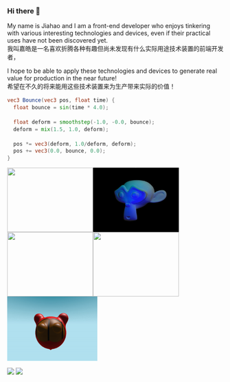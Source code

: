 ### Hi there 👋

<!--
**PlusLius/PlusLius** is a ✨ _special_ ✨ repository because its `README.md` (this file) appears on your GitHub profile.

Here are some ideas to get you started:

- 🔭 I’m currently working on ...
- 🌱 I’m currently learning ...
- 👯 I’m looking to collaborate on ...
- 🤔 I’m looking for help with ...
- 💬 Ask me about ...
- 📫 How to reach me: ...
- 😄 Pronouns: ...
- ⚡ Fun fact: ...
-->

<p>
  My name is Jiahao and I am a front-end developer who enjoys tinkering with various interesting technologies and devices, even if their practical uses have not been discovered yet.
  <br/>
  我叫嘉皓是一名喜欢折腾各种有趣但尚未发现有什么实际用途技术装置的前端开发者，
</p>
<p>
  I hope to be able to apply these technologies and devices to generate real value for production in the near future!
  <br/>
  希望在不久的将来能用这些技术装置来为生产带来实际的价值！
</p>


```glsl
vec3 Bounce(vec3 pos, float time) {
  float bounce = sin(time * 4.0);

  float deform = smoothstep(-1.0, -0.0, bounce);
  deform = mix(1.5, 1.0, deform);

  pos *= vec3(deform, 1.0/deform, deform);
  pos += vec3(0.0, bounce, 0.0);
}
```
<img align="center" width="200" height="150em" src="./toon.gif"/><img width="200" align="center" height="150em" src="./suzanne.gif"/><img width="200"  align="center" height="150em" src="./bloom.gif"/><img width="200"  align="center" height="150em" src="./blob.gif"/><img width="210" align="center" height="150em" src="./bot.gif"/>

<img align="center"
         height="150em"
         src="https://github-readme-stats.vercel.app/api/top-langs?username=PlusLius&show_icons=true&include_all_commits=true&count_private=true&theme=apprentice&hide_border=true&bg_color=0D1117&layout=compact"
    />
<img
      align="center"
      src="https://github-profile-trophy.vercel.app/?username=PlusLius&theme=onedark&no-frame=true&row=1&&margin-w=20&no-bg=true"/>
